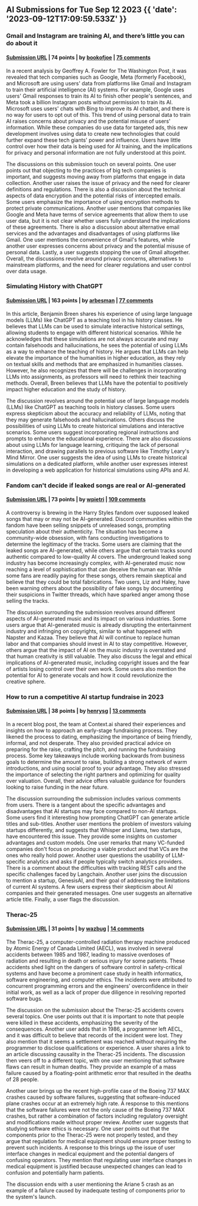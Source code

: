 ## AI Submissions for Tue Sep 12 2023 {{ 'date': '2023-09-12T17:09:59.533Z' }}

### Gmail and Instagram are training AI, and there’s little you can do about it

#### [Submission URL](https://www.washingtonpost.com/technology/2023/09/08/gmail-instagram-facebook-trains-ai/) | 74 points | by [bookofjoe](https://news.ycombinator.com/user?id=bookofjoe) | [75 comments](https://news.ycombinator.com/item?id=37487926)

In a recent analysis by Geoffrey A. Fowler for The Washington Post, it was revealed that tech companies such as Google, Meta (formerly Facebook), and Microsoft are using users' data from platforms like Gmail and Instagram to train their artificial intelligence (AI) systems. For example, Google uses users' Gmail responses to train its AI to finish other people's sentences, and Meta took a billion Instagram posts without permission to train its AI. Microsoft uses users' chats with Bing to improve its AI chatbot, and there is no way for users to opt out of this. This trend of using personal data to train AI raises concerns about privacy and the potential misuse of users' information. While these companies do use data for targeted ads, this new development involves using data to create new technologies that could further expand these tech giants' power and influence. Users have little control over how their data is being used for AI training, and the implications for privacy and personal information are not fully understood at this point.

The discussions on this submission touch on several points. One user points out that objecting to the practices of big tech companies is important, and suggests moving away from platforms that engage in data collection. Another user raises the issue of privacy and the need for clearer definitions and regulations. There is also a discussion about the technical aspects of data encryption and the potential risks of intercepted emails. Some users emphasize the importance of using encryption methods to protect private communications. Another user mentions that companies like Google and Meta have terms of service agreements that allow them to use user data, but it is not clear whether users fully understand the implications of these agreements. There is also a discussion about alternative email services and the advantages and disadvantages of using platforms like Gmail. One user mentions the convenience of Gmail's features, while another user expresses concerns about privacy and the potential misuse of personal data. Lastly, a user suggests stopping the use of Gmail altogether. Overall, the discussions revolve around privacy concerns, alternatives to mainstream platforms, and the need for clearer regulations and user control over data usage.

### Simulating History with ChatGPT

#### [Submission URL](https://resobscura.substack.com/p/simulating-history-with-chatgpt) | 163 points | by [arbesman](https://news.ycombinator.com/user?id=arbesman) | [77 comments](https://news.ycombinator.com/item?id=37480155)

In this article, Benjamin Breen shares his experience of using large language models (LLMs) like ChatGPT as a teaching tool in his history classes. He believes that LLMs can be used to simulate interactive historical settings, allowing students to engage with different historical scenarios. While he acknowledges that these simulations are not always accurate and may contain falsehoods and hallucinations, he sees the potential of using LLMs as a way to enhance the teaching of history. He argues that LLMs can help elevate the importance of the humanities in higher education, as they rely on textual skills and methods that are emphasized in humanities classes. However, he also recognizes that there will be challenges in incorporating LLMs into assignments, as professors will need to rethink their teaching methods. Overall, Breen believes that LLMs have the potential to positively impact higher education and the study of history.

The discussion revolves around the potential use of large language models (LLMs) like ChatGPT as teaching tools in history classes. Some users express skepticism about the accuracy and reliability of LLMs, noting that they may generate falsehoods and hallucinations. Others discuss the possibilities of using LLMs to create historical simulations and interactive scenarios. Some users suggest incorporating regional instructions and prompts to enhance the educational experience. There are also discussions about using LLMs for language learning, critiquing the lack of personal interaction, and drawing parallels to previous software like Timothy Leary's Mind Mirror. One user suggests the idea of using LLMs to create historical simulations on a dedicated platform, while another user expresses interest in developing a web application for historical simulations using APIs and AI.

### Fandom can't decide if leaked songs are real or AI-generated

#### [Submission URL](https://www.404media.co/harry-styles-one-direction-ai-leaked-songs/) | 73 points | by [wpietri](https://news.ycombinator.com/user?id=wpietri) | [109 comments](https://news.ycombinator.com/item?id=37482455)

A controversy is brewing in the Harry Styles fandom over supposed leaked songs that may or may not be AI-generated. Discord communities within the fandom have been selling snippets of unreleased songs, prompting speculation about their authenticity. The situation has become a community-wide obsession, with fans conducting investigations to determine the legitimacy of the tracks. Some users are claiming that the leaked songs are AI-generated, while others argue that certain tracks sound authentic compared to low-quality AI covers. The underground leaked song industry has become increasingly complex, with AI-generated music now reaching a level of sophistication that can deceive the human ear. While some fans are readily paying for these songs, others remain skeptical and believe that they could be total fabrications. Two users, Liz and Haley, have been warning others about the possibility of fake songs by documenting their suspicions in Twitter threads, which have sparked anger among those selling the tracks.

The discussion surrounding the submission revolves around different aspects of AI-generated music and its impact on various industries. Some users argue that AI-generated music is already disrupting the entertainment industry and infringing on copyrights, similar to what happened with Napster and Kazaa. They believe that AI will continue to replace human labor and that companies should invest in AI to stay competitive. However, others argue that the impact of AI on the music industry is overstated and that human creativity is still valuable. They also discuss the legal and ethical implications of AI-generated music, including copyright issues and the fear of artists losing control over their own work. Some users also mention the potential for AI to generate vocals and how it could revolutionize the creative sphere.

### How to run a competitive AI startup fundraise in 2023

#### [Submission URL](https://context.ai/post/how-to-run-a-competitive-ai-startup-fundraise-in-2023) | 38 points | by [henrysg](https://news.ycombinator.com/user?id=henrysg) | [13 comments](https://news.ycombinator.com/item?id=37481424)

In a recent blog post, the team at Context.ai shared their experiences and insights on how to approach an early-stage fundraising process. They likened the process to dating, emphasizing the importance of being friendly, informal, and not desperate. They also provided practical advice on preparing for the raise, crafting the pitch, and running the fundraising process. Some key takeaways include working backwards from business goals to determine the amount to raise, building a strong network of warm introductions, and using social proof to your advantage. They also stressed the importance of selecting the right partners and optimizing for quality over valuation. Overall, their advice offers valuable guidance for founders looking to raise funding in the near future.

The discussion surrounding the submission includes various comments from users. There is a tangent about the specific advantages and disadvantages that AI startups may face compared to non-AI startups. Some users find it interesting how prompting ChatGPT can generate article titles and sub-titles. Another user mentions the problem of investors valuing startups differently, and suggests that Whisper and Llama, two startups, have encountered this issue. They provide some insights on customer advantages and custom models. One user remarks that many VC-funded companies don't focus on producing a viable product and that VCs are the ones who really hold power. Another user questions the usability of LLM-specific analytics and asks if people typically switch analytics providers. There is a comment about the difficulties with tracking REST calls and the specific challenges faced by Langchain. Another user joins the discussion to mention a startup, GenesisAI, and their goal of addressing the limitations of current AI systems. A few users express their skepticism about AI companies and their generated messages. One user suggests an alternative article title. Finally, a user flags the discussion.

### Therac-25

#### [Submission URL](https://en.wikipedia.org/wiki/Therac-25) | 31 points | by [wazbug](https://news.ycombinator.com/user?id=wazbug) | [14 comments](https://news.ycombinator.com/item?id=37480795)

The Therac-25, a computer-controlled radiation therapy machine produced by Atomic Energy of Canada Limited (AECL), was involved in several accidents between 1985 and 1987, leading to massive overdoses of radiation and resulting in death or serious injury for some patients. These accidents shed light on the dangers of software control in safety-critical systems and have become a prominent case study in health informatics, software engineering, and computer ethics. The incidents were attributed to concurrent programming errors and the engineers' overconfidence in their initial work, as well as a lack of proper due diligence in resolving reported software bugs.

The discussion on the submission about the Therac-25 accidents covers several topics.  One user points out that it is important to note that people were killed in these accidents, emphasizing the severity of the consequences. Another user adds that in 1986, a programmer left AECL, and it was difficult to believe that records of the incident were lost. They also mention that it seems a settlement was reached without requiring the programmer to disclose qualifications or experience. A user shares a link to an article discussing causality in the Therac-25 incidents. The discussion then veers off to a different topic, with one user mentioning that software flaws can result in human deaths. They provide an example of a mass failure caused by a floating-point arithmetic error that resulted in the deaths of 28 people.

Another user brings up the recent high-profile case of the Boeing 737 MAX crashes caused by software failures, suggesting that software-induced plane crashes occur at an extremely high rate. A response to this mentions that the software failures were not the only cause of the Boeing 737 MAX crashes, but rather a combination of factors including regulatory oversight and modifications made without proper review. Another user suggests that studying software ethics is necessary. One user points out that the components prior to the Therac-25 were not properly tested, and they argue that regulation for medical equipment should ensure proper testing to prevent such incidents. A response to this brings up the issue of user interface changes in medical equipment and the potential dangers of confusing operators. They mention that regulating user interface changes in medical equipment is justified because unexpected changes can lead to confusion and potentially harm patients.

The discussion ends with a user mentioning the Ariane 5 crash as an example of a failure caused by inadequate testing of components prior to the system's launch.

